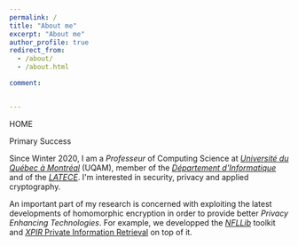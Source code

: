 ```yaml
---
permalink: /
title: "About me"
excerpt: "About me"
author_profile: true
redirect_from:
  - /about/
  - /about.html

comment:


---
```


<!-- <div style="float:right; margin-bottom: 1em; margin-left: 1em;">
  <img src="/images/teacher.png" />
</div> -->


HOME

<span class="badge badge-pill badge-primary">Primary</span>
<span class="badge badge-pill badge-success">Success</span>

Since Winter 2020, I am a _Professeur_ of Computing Science at [_Université du Québec à Montréal_](https://uqam.ca/) (UQAM), member of the [_Département d'Informatique_](https://info.uqam.ca/) and of the [_LATECE_](https://latece.uqam.ca). I'm interested in security, privacy and applied cryptography.

An important part of my research is concerned with exploiting the latest developments of homomorphic encryption in order to provide better _Privacy Enhancing Technologies_. For example, we developped the [_NFLLib_](https://github.com/quarkslab/NFLlib) toolkit and [_XPIR_ Private Information Retrieval](https://github.com/XPIR-team/XPIR) on top of it.

